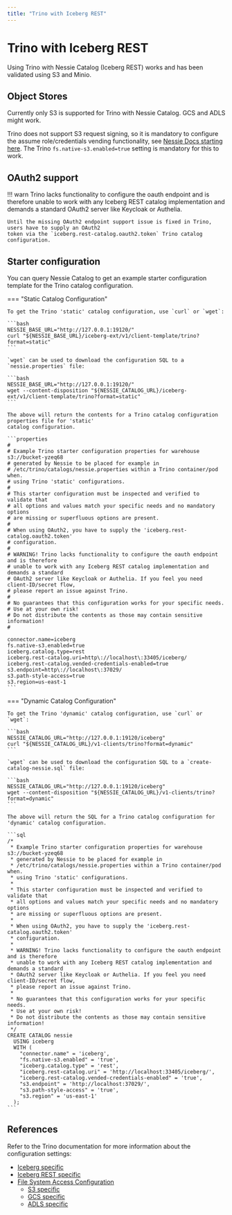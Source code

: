 ```yaml
---
title: "Trino with Iceberg REST"
---
```


# Trino with Iceberg REST

Using Trino with Nessie Catalog (Iceberg REST) works and has been validated using S3 and Minio.

## Object Stores

Currently only S3 is supported for Trino with Nessie Catalog. GCS and ADLS might work.

Trino does not support S3 request signing, so it is mandatory to configure the assume role/credentials vending
functionality, see [Nessie Docs starting here](configuration.md#s3-sts-assume-role-global-settings).
The Trino `fs.native-s3.enabled=true` setting is mandatory for this to work.

## OAuth2 support

!!! warn
    Trino lacks functionality to configure the oauth endpoint and is therefore unable to work with any
    Iceberg REST catalog implementation and demands a standard OAuth2 server like Keycloak or Authelia.

    Until the missing OAuth2 endpoint support issue is fixed in Trino, users have to supply an OAuth2
    token via the `iceberg.rest-catalog.oauth2.token` Trino catalog configuration.

## Starter configuration

You can query Nessie Catalog to get an example starter configuration template for the Trino catalog
configuration.

=== "Static Catalog Configuration"

    To get the Trino 'static' catalog configuration, use `curl` or `wget`:

    ```bash
    NESSIE_BASE_URL="http://127.0.0.1:19120/"
    curl "${NESSIE_BASE_URL}/iceberg-ext/v1/client-template/trino?format=static"
    ```

    `wget` can be used to download the configuration SQL to a `nessie.properties` file:

    ```bash
    NESSIE_BASE_URL="http://127.0.0.1:19120/"
    wget --content-disposition "${NESSIE_CATALOG_URL}/iceberg-ext/v1/client-template/trino?format=static" 
    ```

    The above will return the contents for a Trino catalog configuration properties file for 'static'
    catalog configuration.

    ```properties
    #
    # Example Trino starter configuration properties for warehouse s3://bucket-yzeq68
    # generated by Nessie to be placed for example in
    # /etc/trino/catalogs/nessie.properties within a Trino container/pod when.
    # using Trino 'static' configurations.
    # 
    # This starter configuration must be inspected and verified to validate that
    # all options and values match your specific needs and no mandatory options
    # are missing or superfluous options are present.
    # 
    # When using OAuth2, you have to supply the 'iceberg.rest-catalog.oauth2.token'
    # configuration.
    # 
    # WARNING! Trino lacks functionality to configure the oauth endpoint and is therefore
    # unable to work with any Iceberg REST catalog implementation and demands a standard
    # OAuth2 server like Keycloak or Authelia. If you feel you need client-ID/secret flow,
    # please report an issue against Trino.
    # 
    # No guarantees that this configuration works for your specific needs.
    # Use at your own risk!
    # Do not distribute the contents as those may contain sensitive information!
    #

    connector.name=iceberg
    fs.native-s3.enabled=true
    iceberg.catalog.type=rest
    iceberg.rest-catalog.uri=http\://localhost\:33405/iceberg/
    iceberg.rest-catalog.vended-credentials-enabled=true
    s3.endpoint=http\://localhost\:37029/
    s3.path-style-access=true
    s3.region=us-east-1
    ```

=== "Dynamic Catalog Configuration"

    To get the Trino 'dynamic' catalog configuration, use `curl` or `wget`:

    ```bash
    NESSIE_CATALOG_URL="http://127.0.0.1:19120/iceberg"
    curl "${NESSIE_CATALOG_URL}/v1-clients/trino?format=dynamic"
    ```

    `wget` can be used to download the configuration SQL to a `create-catalog-nessie.sql` file:

    ```bash
    NESSIE_CATALOG_URL="http://127.0.0.1:19120/iceberg"
    wget --content-disposition "${NESSIE_CATALOG_URL}/v1-clients/trino?format=dynamic" 
    ```

    The above will return the SQL for a Trino catalog configuration for 'dynamic' catalog configuration.

    ```sql
    /*
     * Example Trino starter configuration properties for warehouse s3://bucket-yzeq68
     * generated by Nessie to be placed for example in
     * /etc/trino/catalogs/nessie.properties within a Trino container/pod when.
     * using Trino 'static' configurations.
     * 
     * This starter configuration must be inspected and verified to validate that
     * all options and values match your specific needs and no mandatory options
     * are missing or superfluous options are present.
     * 
     * When using OAuth2, you have to supply the 'iceberg.rest-catalog.oauth2.token'
     * configuration.
     * 
     * WARNING! Trino lacks functionality to configure the oauth endpoint and is therefore
     * unable to work with any Iceberg REST catalog implementation and demands a standard
     * OAuth2 server like Keycloak or Authelia. If you feel you need client-ID/secret flow,
     * please report an issue against Trino.
     * 
     * No guarantees that this configuration works for your specific needs.
     * Use at your own risk!
     * Do not distribute the contents as those may contain sensitive information!
     */
    CREATE CATALOG nessie
      USING iceberg
      WITH (
        "connector.name" = 'iceberg',
        "fs.native-s3.enabled" = 'true',
        "iceberg.catalog.type" = 'rest',
        "iceberg.rest-catalog.uri" = 'http://localhost:33405/iceberg/',
        "iceberg.rest-catalog.vended-credentials-enabled" = 'true',
        "s3.endpoint" = 'http://localhost:37029/',
        "s3.path-style-access" = 'true',
        "s3.region" = 'us-east-1'
      );
    ```

## References

Refer to the Trino documentation for more information about the configuration settings:

* [Iceberg specific](https://trino.io/docs/current/connector/iceberg.html)
* [Iceberg REST specific](https://trino.io/docs/current/object-storage/metastores.html#iceberg-rest-catalog)
* [File System Access Configuration](https://trino.io/docs/current/connector/iceberg.html#file-system-access-configuration)
    * [S3 specific](https://trino.io/docs/current/object-storage/file-system-s3.html)
    * [GCS specific](https://trino.io/docs/current/object-storage/file-system-gcs.html)
    * [ADLS specific](https://trino.io/docs/current/object-storage/file-system-azure.html)
